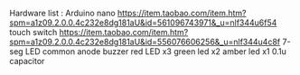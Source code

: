 Hardware list :
Arduino nano https://item.taobao.com/item.htm?spm=a1z09.2.0.0.4c232e8dg181aU&id=561096743971&_u=nlf344u6f54
touch switch https://item.taobao.com/item.htm?spm=a1z09.2.0.0.4c232e8dg181aU&id=556076606256&_u=nlf344u4c8f
7-seg LED common anode
buzzer
red LED x3
green led x2
amber led x1
0.1u capacitor
